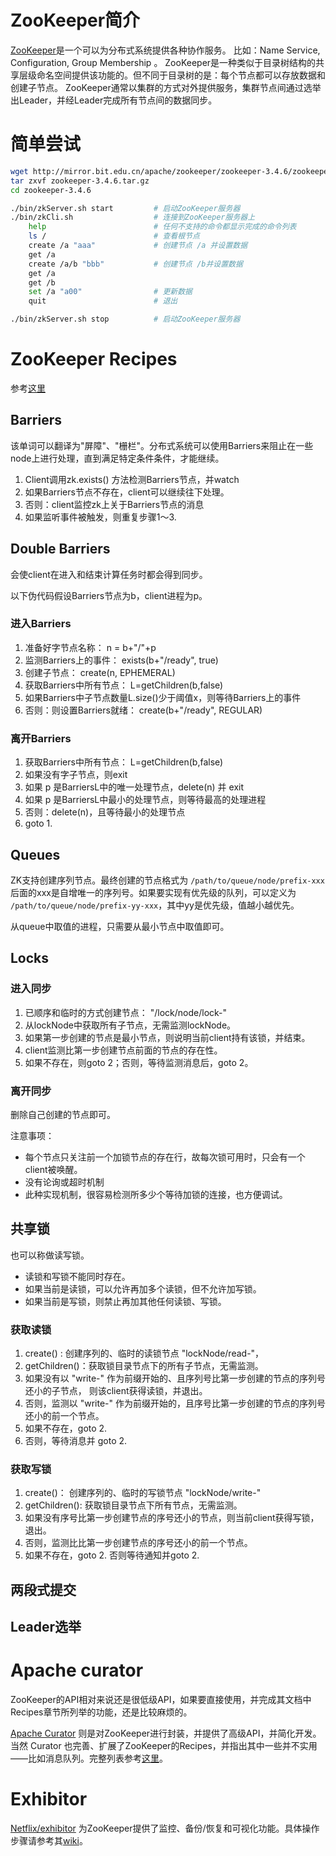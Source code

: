 
# ZooKeeper简介
[ZooKeeper](http://zookeeper.apache.org/)是一个可以为分布式系统提供各种协作服务。
比如：Name Service, Configuration, Group Membership 。
ZooKeeper是一种类似于目录树结构的共享层级命名空间提供该功能的。但不同于目录树的是：每个节点都可以存放数据和创建子节点。
ZooKeeper通常以集群的方式对外提供服务，集群节点间通过选举出Leader，并经Leader完成所有节点间的数据同步。


# 简单尝试

```sh
wget http://mirror.bit.edu.cn/apache/zookeeper/zookeeper-3.4.6/zookeeper-3.4.6.tar.gz
tar zxvf zookeeper-3.4.6.tar.gz
cd zookeeper-3.4.6

./bin/zkServer.sh start         # 启动ZooKeeper服务器
./bin/zkCli.sh                  # 连接到ZooKeeper服务器上
    help                        # 任何不支持的命令都显示完成的命令列表
    ls /                        # 查看根节点
    create /a "aaa"             # 创建节点 /a 并设置数据
    get /a
    create /a/b "bbb"           # 创建节点 /b并设置数据
    get /a
    get /b
    set /a "a00"                # 更新数据
    quit                        # 退出

./bin/zkServer.sh stop          # 启动ZooKeeper服务器

```


# ZooKeeper Recipes

参考[这里](http://zookeeper.apache.org/doc/r3.4.6/recipes.html)

## Barriers
该单词可以翻译为"屏障"、"栅栏"。分布式系统可以使用Barriers来阻止在一些node上进行处理，直到满足特定条件条件，才能继续。


1. Client调用zk.exists() 方法检测Barriers节点，并watch
2. 如果Barriers节点不存在，client可以继续往下处理。
3. 否则：client监控zk上关于Barriers节点的消息
4. 如果监听事件被触发，则重复步骤1～3.

## Double Barriers
会使client在进入和结束计算任务时都会得到同步。


以下伪代码假设Barriers节点为b，client进程为p。

### 进入Barriers
1. 准备好字节点名称： n = b+"/"+p
2. 监测Barriers上的事件： exists(b+"/ready", true)
3. 创建子节点： create(n, EPHEMERAL)
4. 获取Barriers中所有节点： L=getChildren(b,false)
5. 如果Barriers中子节点数量L.size()少于阈值x，则等待Barriers上的事件
6. 否则：则设置Barriers就绪： create(b+"/ready", REGULAR)


### 离开Barriers
1. 获取Barriers中所有节点： L=getChildren(b,false)
2. 如果没有字子节点，则exit
3. 如果 p 是BarriersL中的唯一处理节点，delete(n) 并 exit
4. 如果 p 是BarriersL中最小的处理节点，则等待最高的处理进程
5. 否则：delete(n)，且等待最小的处理节点 
6. goto 1.

## Queues
ZK支持创建序列节点。最终创建的节点格式为 `/path/to/queue/node/prefix-xxx` 
后面的xxx是自增唯一的序列号。如果要实现有优先级的队列，可以定义为 
`/path/to/queue/node/prefix-yy-xxx`，其中yy是优先级，值越小越优先。

从queue中取值的进程，只需要从最小节点中取值即可。


## Locks

### 进入同步

1. 已顺序和临时的方式创建节点： "/lock/node/lock-" 
2. 从lockNode中获取所有子节点，无需监测lockNode。
3. 如果第一步创建的节点是最小节点，则说明当前client持有该锁，并结束。
4. client监测比第一步创建节点前面的节点的存在性。
5. 如果不存在，则goto 2；否则，等待监测消息后，goto 2。

### 离开同步
删除自己创建的节点即可。

注意事项：

* 每个节点只关注前一个加锁节点的存在行，故每次锁可用时，只会有一个client被唤醒。
* 没有论询或超时机制
* 此种实现机制，很容易检测所多少个等待加锁的连接，也方便调试。

## 共享锁
也可以称做读写锁。

* 读锁和写锁不能同时存在。
* 如果当前是读锁，可以允许再加多个读锁，但不允许加写锁。
* 如果当前是写锁，则禁止再加其他任何读锁、写锁。


### 获取读锁

1. create() : 创建序列的、临时的读锁节点 "lockNode/read-"，
2. getChildren()：获取锁目录节点下的所有子节点，无需监测。
3. 如果没有以 "write-" 作为前缀开始的、且序列号比第一步创建的节点的序列号还小的子节点，
则该client获得读锁，并退出。
4. 否则，监测以 "write-" 作为前缀开始的，且序号比第一步创建的节点的序列号还小的前一个节点。
5. 如果不存在，goto 2.
6. 否则，等待消息并 goto 2.

### 获取写锁

1. create()： 创建序列的、临时的写锁节点 "lockNode/write-"
2. getChildren(): 获取锁目录节点下所有节点，无需监测。
3. 如果没有序号比第一步创建节点的序号还小的节点，则当前client获得写锁，退出。
4. 否则，监测比比第一步创建节点的序号还小的前一个节点。
5. 如果不存在，goto 2. 否则等待通知并goto 2.



## 两段式提交

## Leader选举


# Apache curator

ZooKeeper的API相对来说还是很低级API，如果要直接使用，并完成其文档中Recipes章节所列举的功能，还是比较麻烦的。

[Apache Curator](http://curator.apache.org/) 则是对ZooKeeper进行封装，并提供了高级API，并简化开发。
当然 Curator 也完善、扩展了ZooKeeper的Recipes，并指出其中一些并不实用——比如消息队列。完整列表参考[这里](http://curator.apache.org/curator-recipes/index.html)。



# Exhibitor
[Netflix/exhibitor](https://github.com/Netflix/exhibitor) 为ZooKeeper提供了监控、备份/恢复和可视化功能。具体操作步骤请参考其[wiki](https://github.com/Netflix/exhibitor/wiki)。